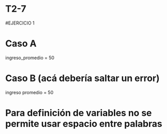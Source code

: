 # T2-7
#EJERCICIO 1

# Caso A
ingreso_promedio = 50

# Caso B (acá debería saltar un error)
ingreso promedio = 50
# Para definición de variables no se permite usar espacio entre palabras

